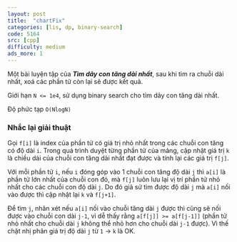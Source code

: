 ```yaml
---
layout: post
title:  "chartFix"
categories: [lis, dp, binary-search]
code: 5164
src: [cpp]
difficulty: medium
ads_more: 1
---
```


Một bài luyện tập của ***Tìm dãy con tăng dài nhất***, sau khi tìm ra chuỗi dài nhất, xoá các phần tử còn lại sẽ được kết quả.

Giới hạn `N <= 1e4`, sử dụng binary search cho tìm dãy con tăng dài nhất.

Độ phức tạp `O(NlogN)`

### Nhắc lại giải thuật

Gọi `f[i]` là index của phần tử có giá trị nhỏ nhất trong các chuỗi con tăng có độ dài `i`. Trong quá trình duyệt từng phần tử của mảng, cập nhật giá trị `k` là chiều dài của chuỗi con tăng dài nhất đạt được và tính lại các giá trị `f[j]`.

Với mỗi phần tử `i`, nếu `i` đóng góp vào 1 chuỗi con tăng độ dài `j` thì `a[i]` là phần tử lớn nhất của chuỗi con đó, mà `f[j]` luôn lưu lại vị trí phần tử nhỏ nhất cho các chuỗi con độ dài `j`. Do đó giả sử tìm được độ dài `j` mà `a[i]` nối vào được thì cập nhật lại `k` và `f[j+1]`.

Để tìm `j`, nhân xét nếu `a[i]` nối vào chuỗi tăng dài `j` được thì cũng sẽ nối được vào chuỗi con dài `j-1`, vì dễ thấy rằng `a[f[j]] >= a[f[j-1]]` (phần tử nhỏ nhất cho chuỗi dài `j` không thể nhỏ hơn cho chuỗi dài `j-1` được). Vì thế chặt nhị phân giá trị độ dài `j` từ `1` -> `k` là OK.
